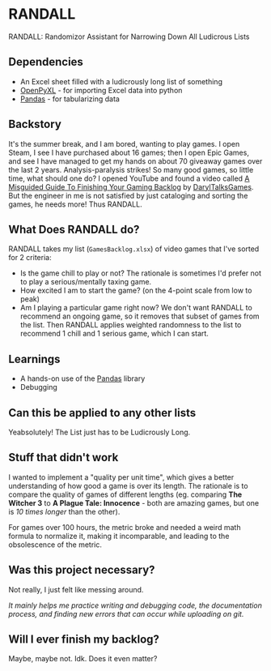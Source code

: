 # RANDALL
RANDALL: Randomizor Assistant for Narrowing Down All Ludicrous Lists

## Dependencies
- An Excel sheet filled with a ludicrously long list of something
- [OpenPyXL](https://openpyxl.readthedocs.io/en/stable/) - for importing Excel data into python
- [Pandas](https://pandas.pydata.org/) - for tabularizing data

## Backstory
It's the summer break, and I am bored, wanting to play games. I open Steam, I see I have purchased about 16 games; then I open Epic Games, and see I have managed to get my hands on about 70 giveaway games over the last 2 years. Analysis-paralysis strikes! So many good games, so little time, what should one do? I opened YouTube and found a video called [A Misguided Guide To Finishing Your Gaming Backlog](https://www.youtube.com/watch?v=nkgAlnDIPMU) by [DarylTalksGames](https://www.youtube.com/@DarylTalksGames). But the engineer in me is not satisfied by just cataloging and sorting the games, he needs more! Thus RANDALL.

## What Does RANDALL do?
RANDALL takes my list (`GamesBacklog.xlsx`) of video games that I've sorted for 2 criteria: 
- Is the game chill to play or not? The rationale is sometimes I'd prefer not to play a serious/mentally taxing game.
- How excited I am to start the game? (on the 4-point scale from low to peak)
- Am I playing a particular game right now? We don't want RANDALL to recommend an ongoing game, so it removes that subset of games from the list.
Then RANDALL applies weighted randomness to the list to recommend 1 chill and 1 serious game, which I can start.

## Learnings
- A hands-on use of the [Pandas](https://pandas.pydata.org/) library
- Debugging

## Can this be applied to any other lists
Yeabsolutely! The List just has to be Ludicrously Long.

## Stuff that didn't work
I wanted to implement a "quality per unit time", which gives a better understanding of how good a game is over its length. The rationale is to compare the quality of games of different lengths (eg. comparing **The Witcher 3** to **A Plague Tale: Innocence** - both are amazing games, but one is *10 times longer* than the other). 

For games over 100 hours, the metric broke and needed a weird math formula to normalize it, making it incomparable, and leading to the obsolescence of the metric.

## Was this project necessary?
Not really, I just felt like messing around.

*It mainly helps me practice writing and debugging code, the documentation process, and finding new errors that can occur while uploading on git.*

## Will I ever finish my backlog?
Maybe, maybe not. Idk. Does it even matter?


